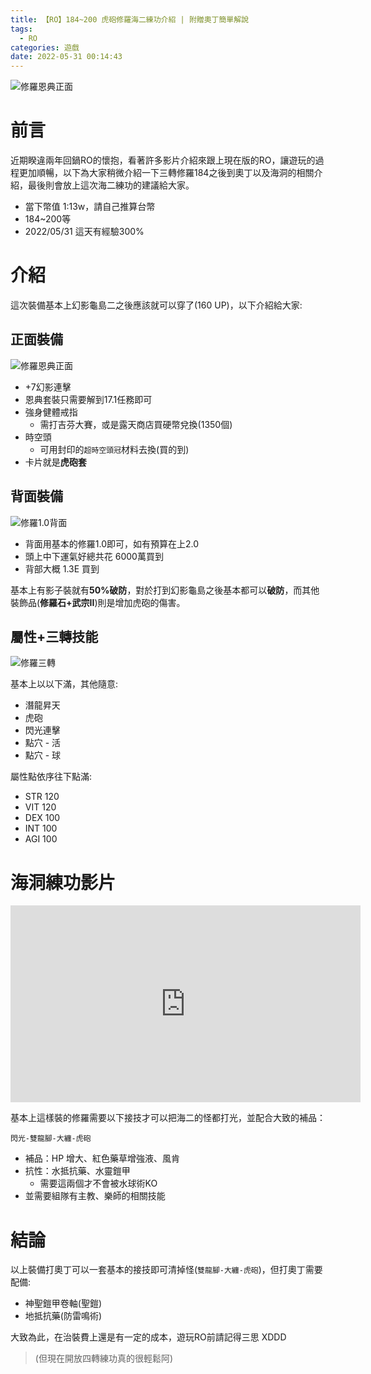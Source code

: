 ```yaml
---
title: 【RO】184~200 虎砲修羅海二練功介紹 | 附贈奧丁簡單解說
tags:
  - RO
categories: 遊戲
date: 2022-05-31 00:14:43
---
```





![修羅恩典正面](https://nijialin.com/images/2022/ro-184/1.png)


# 前言

近期睽違兩年回鍋RO的懷抱，看著許多影片介紹來跟上現在版的RO，讓遊玩的過程更加順暢，以下為大家稍微介紹一下三轉修羅184之後到奧丁以及海洞的相關介紹，最後則會放上這次海二練功的建議給大家。


<!-- more -->

- 當下幣值 1:13w，請自己推算台幣
- 184~200等
- 2022/05/31 這天有經驗300%

# 介紹

這次裝備基本上幻影龜島二之後應該就可以穿了(160 UP)，以下介紹給大家:

## 正面裝備


![修羅恩典正面](https://nijialin.com/images/2022/ro-184/1.png)

- +7幻影連擊
- 恩典套裝只需要解到17.1任務即可
- 強身健體戒指
  - 需打吉芬大賽，或是露天商店買硬幣兌換(1350個)
- 時空頭
  - 可用封印的`超時空頭冠`材料去換(買的到)
- 卡片就是**虎砲套**

## 背面裝備

![修羅1.0背面](https://nijialin.com/images/2022/ro-184/2.png)

- 背面用基本的修羅1.0即可，如有預算在上2.0
- 頭上中下運氣好總共花 6000萬買到
- 背部大概 1.3E 買到

基本上有影子裝就有**50%破防**，對於打到幻影龜島之後基本都可以**破防**，而其他裝飾品(**修羅石+武宗II**)則是增加虎砲的傷害。

## 屬性+三轉技能


![修羅三轉](https://nijialin.com/images/2022/ro-184/3.png)

基本上以以下滿，其他隨意:

- 潛龍昇天
- 虎砲
- 閃光連擊
- 點穴 - 活
- 點穴 - 球


屬性點依序往下點滿:

- STR 120
- VIT 120
- DEX 100
- INT 100
- AGI 100

# 海洞練功影片

<iframe width="560" height="315" src="https://www.youtube.com/embed/IHX73JqO8pk?start=92" title="YouTube video player" frameborder="0" allow="accelerometer; autoplay; clipboard-write; encrypted-media; gyroscope; picture-in-picture" allowfullscreen></iframe>

基本上這樣裝的修羅需要以下接技才可以把海二的怪都打光，並配合大致的補品：

```
閃光-雙龍腳-大纏-虎砲
```

- 補品：HP 增大、紅色藥草增強液、風肯
- 抗性：水抵抗藥、水靈鎧甲
  - 需要這兩個才不會被水球術KO
- 並需要組隊有主教、樂師的相關技能

# 結論

以上裝備打奧丁可以一套基本的接技即可清掉怪(`雙龍腳-大纏-虎砲`)，但打奧丁需要配備:

- 神聖鎧甲卷軸(聖鎧)
- 地抵抗藥(防雷鳴術)

大致為此，在治裝費上還是有一定的成本，遊玩RO前請記得三思 XDDD

> (但現在開放四轉練功真的很輕鬆阿)

<style>
  section.compact {
    font-size: 150%  
  }
  img[alt~="center"] {
    display: block;
    margin: 0 auto;
  }
</style>